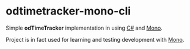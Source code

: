 # odtimetracker-mono-cli

Simple **odTimeTracker** implementation in using [C#](http://en.wikipedia.org/wiki/C_Sharp_%28programming_language%29) 
and [Mono](http://www.mono-project.com/).

Project is in fact used for learning and testing development with [Mono](http://www.mono-project.com/).
